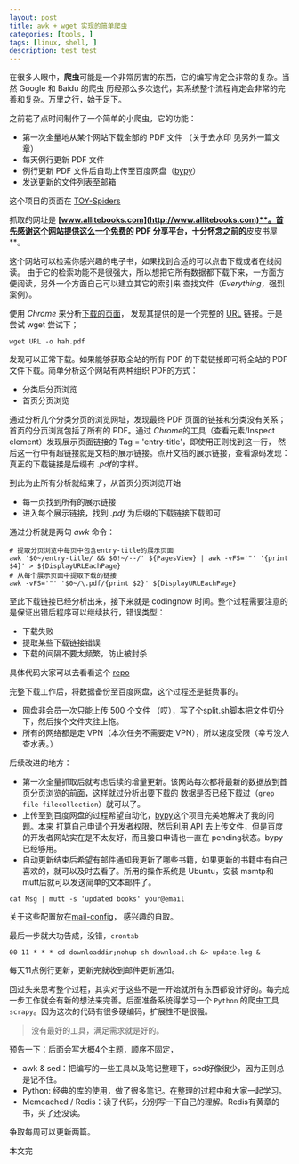 ```yaml
---
layout: post
title: awk + wget 实现的简单爬虫
categories: [tools, ]
tags: [linux, shell, ]
description: test test
---
```



在很多人眼中，**爬虫**可能是一个非常厉害的东西，它的编写肯定会非常的复杂。当然 Google 和 Baidu 的爬虫
历经那么多次迭代，其系统整个流程肯定会非常的完善和复杂。万里之行，始于足下。

之前花了点时间制作了一个简单的小爬虫，它的功能：

+ 第一次全量地从某个网站下载全部的 PDF 文件 （关于去水印
见另外一篇文章）
+ 每天例行更新 PDF 文件
+ 例行更新 PDF 文件后自动上传至百度网盘（[bypy](https://github.com/houtianze/bypy)）
+ 发送更新的文件列表至邮箱

这个项目的页面在 [TOY-Spiders](https://github.com/chunyang-wen/toy-spiders/tree/master/AllItEbooksInfo)

抓取的网址是 **[www.allitebooks.com](http://www.allitebooks.com)**。首先感谢这个网站提供这么一个免费的 PDF
分享平台，十分怀念之前的**皮皮书屋**。

这个网站可以检索你感兴趣的电子书，如果找到合适的可以点击下载或者在线阅读。
由于它的检索功能不是很强大，所以想把它所有数据都下载下来，一方面方便阅读，另外一个方面自己可以建立其它的索引来
查找文件（*Everything*，强烈案例）。

使用 *Chrome* 来分析[下载的页面](http://www.allitebooks.com/beginning-python-3rd-edition/)，
发现其提供的是一个完整的 [URL](http://file.allitebooks.com/20170307/Beginning%20Python,%203rd%20Edition.pdf) 链接。于是尝试 wget 尝试下；

```shell
wget URL -o hah.pdf
```

发现可以正常下载。如果能够获取全站的所有 PDF 的下载链接即可将全站的 PDF 文件下载。简单分析这个网站有两种组织
PDF的方式：

+ 分类后分页浏览
+ 首页分页浏览

通过分析几个分类分页的浏览网址，发现最终 PDF 页面的链接和分类没有关系；首页的分页浏览包括了所有的 PDF。通过
*Chrome*的工具（查看元素/Inspect element）发现展示页面链接的 Tag = 'entry-title'，即使用正则找到这一行，
然后这一行中有超链接就是文档的展示链接。点开文档的展示链接，查看源码发现：真正的下载链接是后缀有 *.pdf*的字样。

到此为止所有分析就结束了，从首页分页浏览开始

+ 每一页找到所有的展示链接
+ 进入每个展示链接，找到 *.pdf* 为后缀的下载链接下载即可

通过分析就是两句 *awk* 命令：

```shell
# 提取分页浏览中每页中包含entry-title的展示页面
awk '$0~/entry-title/ && $0!~/--/' ${PagesView} | awk -vFS='"' '{print $4}' > ${DisplayURLEachPage}
# 从每个展示页面中提取下载的链接
awk -vFS='"' '$0~/\.pdf/{print $2}' ${DisplayURLEachPage}
```

至此下载链接已经分析出来，接下来就是 codingnow 时间。整个过程需要注意的是保证出错后程序可以继续执行，错误类型：

+ 下载失败
+ 提取某些下载链接错误
+ 下载的间隔不要太频繁，防止被封杀

具体代码大家可以去看看这个 [repo](https://github.com/chunyang-wen/toy-spiders)

完整下载工作后，将数据备份至百度网盘，这个过程还是挺费事的。

+ 网盘非会员一次只能上传 500 个文件 （哎），写了个split.sh脚本把文件切分下，然后挨个文件夹往上拖。
+ 所有的网络都是走 VPN（本次任务不需要走 VPN），所以速度受限（幸亏没人查水表。）

后续改进的地方：

+ 第一次全量抓取后就考虑后续的增量更新。该网站每次都将最新的数据放到首页分页浏览的前面，这样就过分析出要下载的
数据是否已经下载过（`grep file filecollection`）就可以了。
+ 上传至到百度网盘的过程希望自动化，[bypy](https://github.com/houtianze/bypy)这个项目完美地解决了我的问题。本来
打算自己申请个开发者权限，然后利用 API 去上传文件，但是百度的开发者网站实在是不太友好，而且接口申请也一直在
pending状态。bypy已经够用。
+ 自动更新结束后希望有邮件通知我更新了哪些书籍，如果更新的书籍中有自己喜欢的，就可以及时去看了。所用的操作系统是
Ubuntu，安装 msmtp和mutt后就可以发送简单的文本邮件了。


```shell
cat Msg | mutt -s 'updated books' your@email
```

关于这些配置放在[mail-config](https://github.com/chunyang-wen/config-collections/tree/master/mail)，
感兴趣的自取。

最后一步就大功告成，没错，`crontab`

```shell
00 11 * * * cd downloaddir;nohup sh download.sh &> update.log &
```

每天11点例行更新，更新完就收到邮件更新通知。

回过头来思考整个过程，其实对于这些不是一开始就所有东西都设计好的。每完成一步工作就会有新的想法来完善。后面准备系统得学习一个 `Python` 的爬虫工具 `scrapy`。因为这次的代码有很多硬编码，扩展性不是很强。

> 没有最好的工具，满足需求就是好的。

预告一下：后面会写大概4个主题，顺序不固定，

+ awk & sed：把编写的一些工具以及笔记整理下，sed好像很少，因为正则总是记不住。
+ Python: 经典的库的使用，做了很多笔记。在整理的过程中和大家一起学习。
+ Memcached / Redis：读了代码，分别写一下自己的理解。Redis有黄章的书，买了还没读。

争取每周可以更新两篇。

本文完
